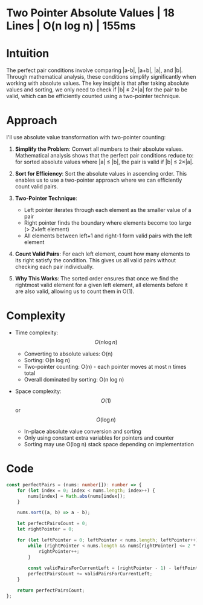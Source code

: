 # Two Pointer Absolute Values | 18 Lines | O(n log n) | 155ms

# Intuition
The perfect pair conditions involve comparing |a-b|, |a+b|, |a|, and |b|. Through mathematical analysis, these conditions simplify significantly when working with absolute values. The key insight is that after taking absolute values and sorting, we only need to check if |b| ≤ 2×|a| for the pair to be valid, which can be efficiently counted using a two-pointer technique.

# Approach
I'll use absolute value transformation with two-pointer counting:

1. **Simplify the Problem**: Convert all numbers to their absolute values. Mathematical analysis shows that the perfect pair conditions reduce to: for sorted absolute values where |a| ≤ |b|, the pair is valid if |b| ≤ 2×|a|.

2. **Sort for Efficiency**: Sort the absolute values in ascending order. This enables us to use a two-pointer approach where we can efficiently count valid pairs.

3. **Two-Pointer Technique**: 
   - Left pointer iterates through each element as the smaller value of a pair
   - Right pointer finds the boundary where elements become too large (> 2×left element)
   - All elements between left+1 and right-1 form valid pairs with the left element

4. **Count Valid Pairs**: For each left element, count how many elements to its right satisfy the condition. This gives us all valid pairs without checking each pair individually.

5. **Why This Works**: The sorted order ensures that once we find the rightmost valid element for a given left element, all elements before it are also valid, allowing us to count them in O(1).

# Complexity
- Time complexity: $$O(n \log n)$$
  - Converting to absolute values: O(n)
  - Sorting: O(n log n)
  - Two-pointer counting: O(n) - each pointer moves at most n times total
  - Overall dominated by sorting: O(n log n)

- Space complexity: $$O(1)$$ or $$O(\log n)$$
  - In-place absolute value conversion and sorting
  - Only using constant extra variables for pointers and counter
  - Sorting may use O(log n) stack space depending on implementation

# Code
```typescript []
const perfectPairs = (nums: number[]): number => {
    for (let index = 0; index < nums.length; index++) {
        nums[index] = Math.abs(nums[index]);
    }

    nums.sort((a, b) => a - b);

    let perfectPairsCount = 0;
    let rightPointer = 0;

    for (let leftPointer = 0; leftPointer < nums.length; leftPointer++) {
        while (rightPointer < nums.length && nums[rightPointer] <= 2 * nums[leftPointer]) {
            rightPointer++;
        }
        
        const validPairsForCurrentLeft = (rightPointer - 1) - leftPointer;
        perfectPairsCount += validPairsForCurrentLeft;
    }

    return perfectPairsCount;
};
```